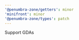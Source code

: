 ```yaml
---
'@penumbra-zone/getters': minor
'minifront': minor
'@penumbra-zone/types': patch
---
```


Support GDAs
